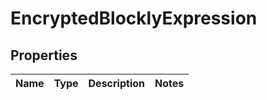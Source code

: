 
# EncryptedBlocklyExpression

## Properties
Name | Type | Description | Notes
------------ | ------------- | ------------- | -------------



